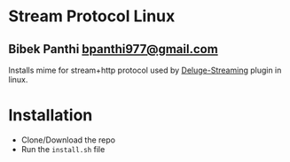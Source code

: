 # Stream Protocol Linux
## Bibek Panthi <bpanthi977@gmail.com> 

Installs mime for stream+http protocol used by [Deluge-Streaming](https://github.com/JohnDoee/deluge-streaming) plugin in linux. 

# Installation 
* Clone/Download the repo 
* Run the `install.sh` file



